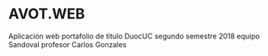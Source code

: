 # AVOT.WEB
Aplicación web portafolio de titulo DuocUC segundo semestre 2018 equipo Sandoval  profesor Carlos Gonzales 
